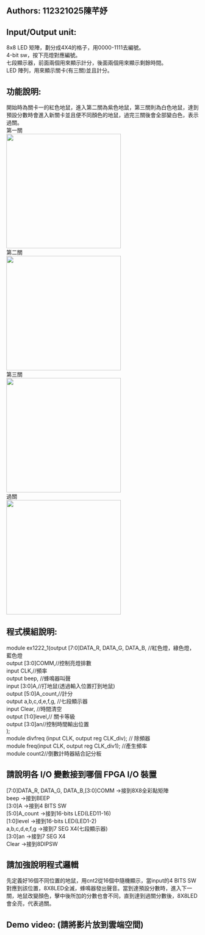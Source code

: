 ## Authors: 112321025陳芊妤
## Input/Output unit:
8x8 LED 矩陣，劃分成4X4的格子，用0000-1111去編號。<br>
4-bit sw，按下亮燈對應編號。<br>
七段顯示器，前面兩個用來顯示計分，後面兩個用來顯示剩餘時間。<br>
LED 陣列，用來顯示關卡(有三關)並且計分。

## 功能說明:
開始時為關卡一的紅色地鼠，進入第二關為紫色地鼠，第三關則為白色地鼠，達到預設分數時會進入新關卡並且便不同顏色的地鼠，過完三關後會全部變白色，表示過關。<br>
第一關<br>
<img src="https://github.com/user-attachments/assets/375f4b32-1342-4525-9abb-d33cd1bd5895" width="300"/><br>
第二關<br>
<img src="https://github.com/user-attachments/assets/dfdf5121-bcf3-44b7-9ec4-6937169c0a46" width="300"/><br>
第三關<br>
<img src="https://github.com/user-attachments/assets/0c03a7d1-bb8e-4bd9-b2f1-3afa311be7db" width="300"/><br>
過關<br>
<img src="https://github.com/user-attachments/assets/6f866320-a72a-4fa8-b516-37b9d14bd97f" width="300"/><br>

## 程式模組說明:
module ex1222_1(output [7:0]DATA_R, DATA_G, DATA_B, //紅色燈，綠色燈，藍色燈<br>
output [3:0]COMM,//控制亮燈排數<br>
input CLK,//頻率<br>
output beep, //蜂鳴器叫聲<br>
input [3:0]A,//打地鼠(透過輸入位置打到地鼠)<br>
output [5:0]A_count,//計分<br>
output a,b,c,d,e,f,g, //七段顯示器<br>
input Clear, //時間清空<br>
output [1:0]level,// 關卡等級<br>
output [3:0]an//控制時間輸出位置<br>
);<br>
module divfreq (input CLK, output reg CLK_div); // 除頻器<br>
module freq(input CLK, output reg CLK_div1); //產生頻率<br>
module count2//倒數計時器結合記分板

## 請說明各 I/O 變數接到哪個 FPGA I/O 裝置
[7:0]DATA_R, DATA_G, DATA_B,[3:0]COMM ->接到8X8全彩點矩陣<br>
beep ->接到BEEP<br>
[3:0]A ->接到4 BITS SW<br>
[5:0]A_count ->接到16-bits LED(LED11-16)<br>
[1:0]level ->接到16-bits LED(LED1-2)<br>
a,b,c,d,e,f,g ->接到7 SEG X4(七段顯示器)<br>
[3:0]an ->接到7 SEG X4<br>
Clear ->接到8DIPSW

## 請加強說明程式邏輯
先定義好16個不同位置的地鼠，用cnt2從16個中隨機顯示，當input的4 BITS SW對應到該位置，8X8LED全滅，蜂鳴器發出聲音。當到達預設分數時，進入下一關，地鼠改變顏色，擊中後所加的分數也會不同，直到達到過關分數後，8X8LED會全亮，代表過關。

## Demo video: (請將影片放到雲端空間)
<a href="https://github.com/user-attachments/assets/8c6594c9-3958-4d20-a445-d13570a2c559" width="500"/></a>

